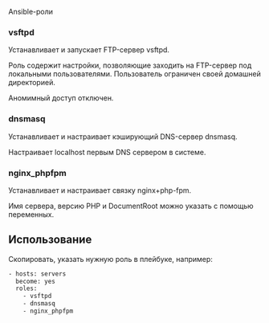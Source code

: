 Ansible-роли

### vsftpd

Устанавливает и запускает FTP-сервер vsftpd. 

Роль содержит настройки, позволяющие заходить на FTP-сервер под локальными пользователями.
Пользователь ограничен своей домашней директорией. 

Аномимный доступ отключен.

### dnsmasq

Устанавливает и настраивает кэширующий DNS-сервер dnsmasq.

Настраивает localhost первым DNS сервером в системе.

### nginx_phpfpm

Устанавливает и настраивает связку nginx+php-fpm.

Имя сервера, версию PHP и DocumentRoot можно указать с помощью переменных.

## Использование

Скопировать, указать нужную роль в плейбуке, например:

```sh
- hosts: servers
  become: yes
  roles:
    - vsftpd
    - dnsmasq
    - nginx_phpfpm
```
